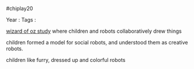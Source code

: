 \#chiplay20

Year   :
Tags   :

[wizard of oz study](wizard%20of%20oz%20study.md) where children and robots collaboratively drew things

children formed a model for social robots, and understood them as creative robots. 

children like furry, dressed up and colorful robots
